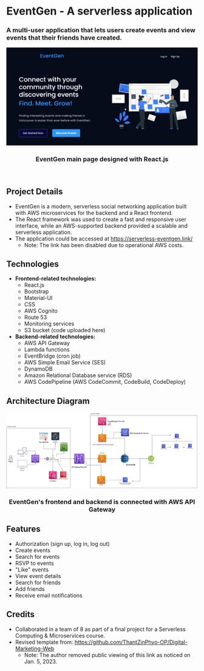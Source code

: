 # EventGen - A serverless application
### A multi-user application that lets users create events and view events that their friends have created.

<div align="center">
  <img alt="Main page" src="./mainpage.png" />
</div>
<h3 align="center">
  EventGen main page designed with React.js <br/>
</h2>
<br/>

## Project Details
* EventGen is a modern, serverless social networking application built with AWS microservices for the backend and a React frontend.
* The React framework was used to create a fast and responsive user interface, while an AWS-supported backend provided a scalable and serverless application.
* The application could be accessed at https://serverless-eventgen.link/
  * Note: The link has been disabled due to operational AWS costs.

## Technologies

* **Frontend-related technologies:**
  * React.js
  * Bootstrap
  * Material-UI
  * CSS
  * AWS Cognito
  * Route 53
  * Monitoring services
  * S3 bucket (code uploaded here)
* **Backend-related technologies:**
  * AWS API Gateway 
  * Lambda functions
  * EventBridge (cron job)
  * AWS Simple Email Service (SES)
  * DynamoDB
  * Amazon Relational Database service (RDS)
  * AWS CodePipeline (AWS CodeCommit, CodeBuild, CodeDeploy)

## Architecture Diagram
<div align="center">
  <img alt="Architecture diagram" src="./architecture-diagram.jpg" />
</div>
<h3 align="center">
  EventGen's frontend and backend is connected with AWS API Gateway<br/>
</h2>

## Features
* Authorization (sign up, log in, log out)
* Create events
* Search for events
* RSVP to events
* "Like" events
* View event details
* Search for friends
* Add friends
* Receive email notifications

## Credits
* Collaborated in a team of 8 as part of a final project for a Serverless Computing & Microservices course.
* Revised template from: https://github.com/ThantZinPhyo-OP/Digital-Marketing-Web
  * Note: The author removed public viewing of this link as noticed on Jan. 5, 2023.